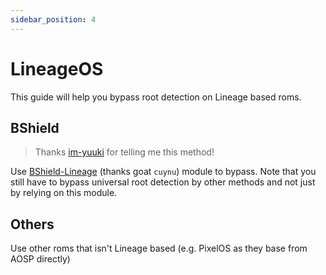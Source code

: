```yaml
---
sidebar_position: 4
---
```

# LineageOS

This guide will help you bypass root detection on Lineage based roms.

## BShield

> Thanks [im-yuuki](https://github.com/im-yuuki) for telling me this method!

Use [BShield-Lineage](https://git.disroot.org/cuynu/bshield-lineage/releases) (thanks goat `cuynu`) module to bypass. Note that you still have to bypass universal root detection by other methods and not just by relying on this module.

## Others

Use other roms that isn't Lineage based (e.g. PixelOS as they base from AOSP directly)
